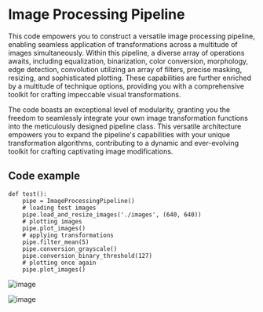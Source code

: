 # Image Processing Pipeline


This code empowers you to construct a versatile image processing pipeline, enabling seamless application of transformations across a multitude of images simultaneously. Within this pipeline, a diverse array of operations awaits, including equalization, binarization, color conversion, morphology, edge detection, convolution utilizing an array of filters, precise masking, resizing, and sophisticated plotting. These capabilities are further enriched by a multitude of technique options, providing you with a comprehensive toolkit for crafting impeccable visual transformations.

The code boasts an exceptional level of modularity, granting you the freedom to seamlessly integrate your own image transformation functions into the meticulously designed pipeline class. This versatile architecture empowers you to expand the pipeline's capabilities with your unique transformation algorithms, contributing to a dynamic and ever-evolving toolkit for crafting captivating image modifications.


## Code example

```
def test():
    pipe = ImageProcessingPipeline()
    # loading test images
    pipe.load_and_resize_images('./images', (640, 640))
    # plotting images
    pipe.plot_images()
    # applying transformations
    pipe.filter_mean(5)
    pipe.conversion_grayscale()
    pipe.conversion_binary_threshold(127)
    # plotting once again
    pipe.plot_images()

```

![image](https://github.com/Raaulsthub/image_processing_pipeline/assets/85199336/e21d2e89-50cd-4100-8156-90c3b237a0c8)

![image](https://github.com/Raaulsthub/image_processing_pipeline/assets/85199336/e6a2510f-ed18-4aee-917e-ef418ab3de4d)
